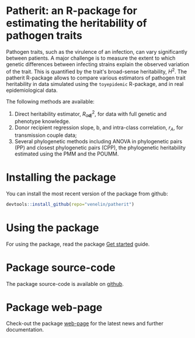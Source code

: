 
<!-- README.md is generated from README.Rmd. Please edit that file -->
Patherit: an R-package for estimating the heritability of pathogen traits
=========================================================================

Pathogen traits, such as the virulence of an infection, can vary significantly between patients. A major challenge is to measure the extent to which genetic differences between infecting strains explain the observed variation of the trait. This is quantified by the trait's broad-sense heritability, *H*<sup>2</sup>. The patherit R-package allows to compare various estimators of pathogen trait heritability in data simulated using the `toyepidemic` R-package, and in real epidemiological data.

The following methods are available:

1.  Direct heritability estimator, *R*<sub>*a**d**j*</sub><sup>2</sup>, for data with full genetic and phenotype knowledge.
2.  Donor recipient regression slope, b, and intra-class correlation, *r*<sub>*A*</sub>, for transmission couple data;
3.  Several phylogenetic methods including ANOVA in phylogenetic pairs (PP) and closest phylogenetic pairs (CPP), the phylogenetic heritability estimated using the PMM and the POUMM.

Installing the package
======================

You can install the most recent version of the package from github:

``` r
devtools::install_github(repo="venelin/patherit")
```

Using the package
=================

For using the package, read the package [Get started](htts://venelin.github.io/patherit/articles/UserGuide.html) guide.

Package source-code
===================

The package source-code is available on [github](https://github.com/venelin/patherit.git).

Package web-page
================

Check-out the package [web-page](https://venelin.github.io/patherit/index.html) for the latest news and further documentation.
